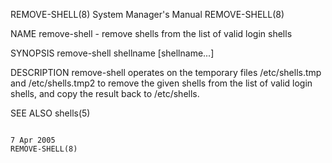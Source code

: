 REMOVE-SHELL(8)                                                                            System Manager's Manual                                                                            REMOVE-SHELL(8)

NAME
       remove-shell - remove shells from the list of valid login shells

SYNOPSIS
       remove-shell shellname [shellname...]

DESCRIPTION
       remove-shell operates on the temporary files /etc/shells.tmp and /etc/shells.tmp2 to remove the given shells from the list of valid login shells, and copy the result back to /etc/shells.

SEE ALSO
       shells(5)

                                                                                                  7 Apr 2005                                                                                  REMOVE-SHELL(8)
